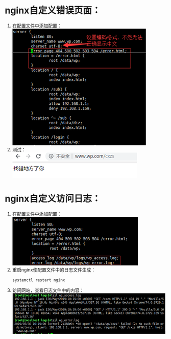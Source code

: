 # nginx自定义错误页面：
1. 在配置文件中添加配置：  
    ![avagar](https://github.com/aNswerO/note/blob/master/13th-week/pic/%E8%87%AA%E5%AE%9A%E4%B9%89%E9%94%99%E8%AF%AF%E9%A1%B5%E9%9D%A2/%E9%85%8D%E7%BD%AE.png)
2. 测试：  
    ![avagar](https://github.com/aNswerO/note/blob/master/13th-week/pic/%E8%87%AA%E5%AE%9A%E4%B9%89%E9%94%99%E8%AF%AF%E9%A1%B5%E9%9D%A2/%E6%B5%8B%E8%AF%95.png)  

# nginx自定义访问日志：
1. 在配置文件中添加配置：  
    ![avagar](https://github.com/aNswerO/note/blob/master/13th-week/pic/%E8%87%AA%E5%AE%9A%E4%B9%89%E6%97%A5%E5%BF%97/%E9%85%8D%E7%BD%AE.png)  
2. 重启nginx使配置文件中的日志文件生成：
    ```
    systemctl restart nginx
    ```
3. 访问网站，查看日志文件中的内容：  
    ![avagar](https://github.com/aNswerO/note/blob/master/13th-week/pic/%E8%87%AA%E5%AE%9A%E4%B9%89%E6%97%A5%E5%BF%97/%E7%94%9F%E6%88%90%E4%BA%86%E6%97%A5%E5%BF%97%E6%96%87%E4%BB%B6.png)  
